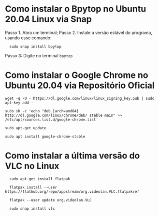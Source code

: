 # Como instalar o Bpytop no Ubuntu 20.04 Linux via Snap

Passo 1. Abra um terminal;
Passo 2. Instale a versão estável do programa, usando esse comando:

```
  sudo snap install bpytop

```

Passo 3: Digite no terminal ``` bpytop ```



# Como instalar o Google Chrome no Ubuntu 20.04 via Repositório Oficial

```
wget -q -O - https://dl.google.com/linux/linux_signing_key.pub | sudo apt-key add -

sudo sh -c 'echo "deb [arch=amd64] http://dl.google.com/linux/chrome/deb/ stable main" >> /etc/apt/sources.list.d/google-chrome.list'

sudo apt-get update

sudo apt install google-chrome-stable

```


# Como instalar a última versão do VLC no Linux

```
  sudo apt-get install flatpak
  
  flatpak install --user https://flathub.org/repo/appstream/org.videolan.VLC.flatpakref
  
  flatpak --user update org.videolan.VLC
  
  sudo snap install vlc
